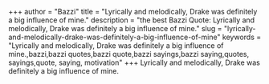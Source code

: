 +++
author = "Bazzi"
title = "Lyrically and melodically, Drake was definitely a big influence of mine."
description = "the best Bazzi Quote: Lyrically and melodically, Drake was definitely a big influence of mine."
slug = "lyrically-and-melodically-drake-was-definitely-a-big-influence-of-mine"
keywords = "Lyrically and melodically, Drake was definitely a big influence of mine.,bazzi,bazzi quotes,bazzi quote,bazzi sayings,bazzi saying,quotes, sayings,quote, saying, motivation"
+++
Lyrically and melodically, Drake was definitely a big influence of mine.
